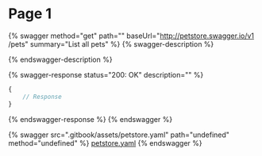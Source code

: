 # Page 1

{% swagger method="get" path="" baseUrl="http://petstore.swagger.io/v1 /pets" summary="List all pets" %}
{% swagger-description %}

{% endswagger-description %}

{% swagger-response status="200: OK" description="" %}
```javascript
{
    // Response
}
```
{% endswagger-response %}
{% endswagger %}

{% swagger src=".gitbook/assets/petstore.yaml" path="undefined" method="undefined" %}
[petstore.yaml](.gitbook/assets/petstore.yaml)
{% endswagger %}
